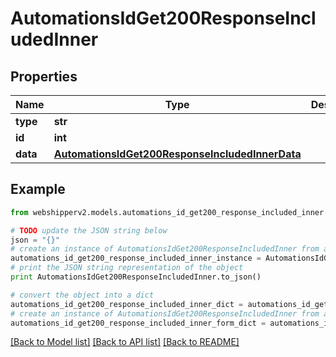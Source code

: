 # AutomationsIdGet200ResponseIncludedInner


## Properties
Name | Type | Description | Notes
------------ | ------------- | ------------- | -------------
**type** | **str** |  | [optional] 
**id** | **int** |  | [optional] 
**data** | [**AutomationsIdGet200ResponseIncludedInnerData**](AutomationsIdGet200ResponseIncludedInnerData.md) |  | [optional] 

## Example

```python
from webshipperv2.models.automations_id_get200_response_included_inner import AutomationsIdGet200ResponseIncludedInner

# TODO update the JSON string below
json = "{}"
# create an instance of AutomationsIdGet200ResponseIncludedInner from a JSON string
automations_id_get200_response_included_inner_instance = AutomationsIdGet200ResponseIncludedInner.from_json(json)
# print the JSON string representation of the object
print AutomationsIdGet200ResponseIncludedInner.to_json()

# convert the object into a dict
automations_id_get200_response_included_inner_dict = automations_id_get200_response_included_inner_instance.to_dict()
# create an instance of AutomationsIdGet200ResponseIncludedInner from a dict
automations_id_get200_response_included_inner_form_dict = automations_id_get200_response_included_inner.from_dict(automations_id_get200_response_included_inner_dict)
```
[[Back to Model list]](../README.md#documentation-for-models) [[Back to API list]](../README.md#documentation-for-api-endpoints) [[Back to README]](../README.md)


